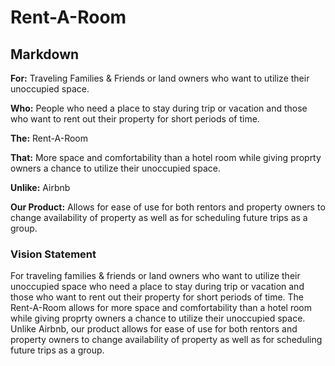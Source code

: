 # Rent-A-Room

## Markdown

**For:**  Traveling Families & Friends or land owners who want to utilize their unoccupied space.

**Who:**  People who need a place to stay during trip or vacation and those who want to rent out their property for short periods of time.

**The:**  Rent-A-Room

**That:** More space and comfortability than a hotel room while giving proprty owners a chance to utilize their unoccupied space.

**Unlike:**  Airbnb

**Our Product:**  Allows for ease of use for both rentors and property owners to change availability of property as well as for scheduling future trips as a group.

### Vision Statement

For traveling families & friends or land owners who want to utilize their unoccupied space who need a place to stay during trip or vacation and those who want to rent out their property for short periods of time. The Rent-A-Room allows for more space and comfortability than a hotel room while giving proprty owners a chance to utilize their unoccupied space. Unlike Airbnb, our product allows for ease of use for both rentors and property owners to change availability of property as well as for scheduling future trips as a group.